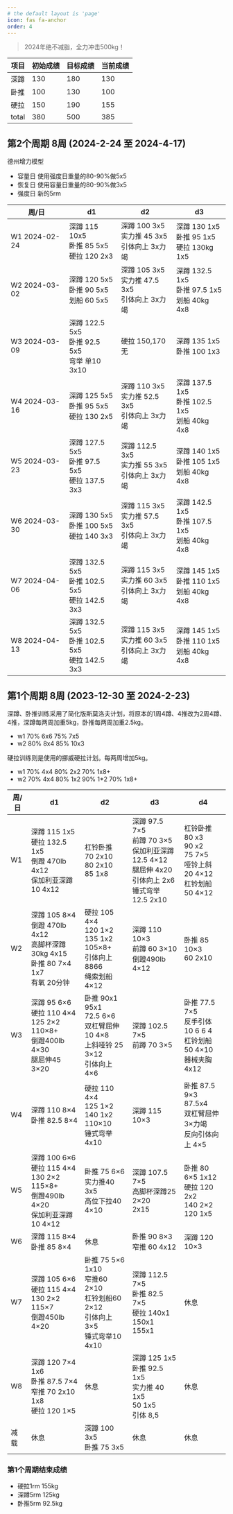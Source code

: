 ```yaml
---
# the default layout is 'page'
icon: fas fa-anchor
order: 4
---
```


> 2024年绝不减脂，全力冲击500kg！

|项目|初始成绩|目标成绩|当前成绩|  
|--|--|--|--|
|深蹲|130|180|130|
|卧推|100|130|100|
|硬拉|150|190|155|
|total|380|500|385|


## 第2个周期 8周 (2024-2-24 至 2024-4-17)

德州增力模型
- 容量日 使用强度日重量的80-90%做5x5
- 恢复日 使用容量日重量的80-90%做3x5
- 强度日 新的5rm

|周/日|d1|d2|d3|
|--|--|--|--|
|W1 2024-02-24|深蹲 115 10x5  <br> 卧推 85 5x5    <br> 硬拉 120 2x3      |深蹲 100 3x5    <br>实力推 45 3x5   <br> 引体向上 3x力竭    |深蹲 130 1x5   <br> 卧推 95 1x5     <br>硬拉 130kg 1x5 |
|W2 2024-03-02|深蹲 120 5x5   <br> 卧推 90 5x5    <br> 划船 60  5x5      |深蹲 105 3x5    <br>实力推 47.5 3x5 <br> 引体向上 3x力竭    |深蹲 132.5 1x5 <br> 卧推 97.5 1x5   <br>划船 40kg 4x8  |
|W3 2024-03-09|深蹲 122.5 5x5 <br> 卧推 92.5 5x5  <br> 弯举 单10 3x10    |硬拉 150,170    <br>                                     无|深蹲 135 1x5   <br> 卧推 100 1x3                       |
|W4 2024-03-16|深蹲 125 5x5   <br> 卧推 95 5x5    <br> 硬拉 130 2x5      |深蹲 110 3x5    <br>实力推 52.5 3x5 <br> 引体向上 3x力竭    |深蹲 137.5 1x5 <br> 卧推 102.5 1x5  <br>划船 40kg 4x8  |
|W5 2024-03-23|深蹲 127.5 5x5 <br> 卧推 97.5 5x5  <br> 硬拉 137.5 3x3    |深蹲 112.5 3x5  <br>实力推 55 3x5   <br> 引体向上 3x力竭    |深蹲 140 1x5   <br> 卧推 105 1x5    <br>划船 40kg 4x8  |
|W6 2024-03-30|深蹲 130 5x5   <br> 卧推 100 5x5   <br> 硬拉 140 3x3      |深蹲 115 3x5    <br>实力推 57.5 3x5 <br> 引体向上 3x力竭    |深蹲 142.5 1x5 <br> 卧推 107.5 1x5  <br>划船 40kg 4x8  |
|W7 2024-04-06|深蹲 132.5 5x5 <br> 卧推 102.5 5x5 <br> 硬拉 142.5 3x3    |深蹲 115 3x5    <br>实力推 60 3x5   <br> 引体向上 3x力竭    |深蹲 145 1x5   <br> 卧推 110 1x5    <br>划船 40kg 4x8  |
|W8 2024-04-13|深蹲 132.5 5x5 <br> 卧推 102.5 5x5 <br> 硬拉 142.5 3x3    |深蹲 115 3x5    <br>实力推 60 3x5   <br> 引体向上 3x力竭    |深蹲 145 1x5   <br> 卧推 110 1x5    <br>划船 40kg 4x8  |

## 第1个周期 8周 (2023-12-30 至 2024-2-23)

深蹲、卧推训练采用了简化版斯莫洛夫计划，将原本的1周4蹲、4推改为2周4蹲、4推，深蹲每两周加重5kg，卧推每两周加重2.5kg。
- w1 70% 6x6  75% 7x5  
- w2 80% 8x4  85% 10x3

硬拉训练则是使用的挪威硬拉计划。每两周增加5kg。
- w1 70% 4x4 80% 2x2 70% 1x8+
- w2 70% 4x4 80% 1x2  90% 1*2 70% 1x8+

|周/日|d1|d2|d3|d4|
|--|--|--|--|--|
|W1|深蹲 115 1x5 <br>硬拉 132.5 1x5 <br>倒蹬 470lb 4x12 <br>保加利亚深蹲 10 4x12 | 杠铃卧推 <br>70 2x10 <br> 80 2x10  <br> 85 1x8| 深蹲 97.5 7×5 <br>前蹲 70 3×5<br>保加利亚深蹲 12.5 4×12 <br> 腿屈伸 4x20 <br> 引体向上 2x6 <br> 锤式弯举 12.5 2x10| 杠铃卧推 80 x3 <br>    90 x2 <br>      75 7×5<br>哑铃上斜 20 4×12<br>杠铃划船 50 4×12|
|W2|深蹲 105 8×4<br>倒蹬 470lb 4x12<br>高脚杯深蹲30kg 4x15<br>卧推 80 7×4<br> 1x7<br>有氧 20分钟|硬拉 105 4×4  <br>120 1×2 <br>135 1x2 <br>105×8+<br>引体向上8866<br>绳索划船 4×12|深蹲 110 10×3<br>前蹲 60 3×10<br>倒蹬490lb 4×12|卧推 85 10×3<br> 60 2x10|
|W3|深蹲 95 6×6<br>硬拉 110 4×4  125 2×2 <br> 110×8+<br>倒蹬400lb 4×30<br>腿屈伸45 3×20|卧推 90x1<br> 95x1<br> 72.5 6×6<br> 双杠臂屈伸 10 4×8<br>上斜哑铃 25 3×12<br>引体向上 4×6|深蹲 102.5 7×5<br>前蹲 70 3×5|卧推 77.5 7×5<br>反手引体 10 6 6 4<br>杠铃划船 50 4×10 <br> 器械夹胸 4x12|
|W4|深蹲 110 8×4<br>卧推 82.5 8×4|硬拉 110 4×4  <br>125 1×2 <br> 140 1x2 <br>110×10<br>锤式弯举 4x10|深蹲 115 10×3|卧推 87.5 9×3<br>87.5x4<br>双杠臂屈伸 3×力竭<br>反向引体向上 4×5|
|W5|深蹲 100 6×6<br>硬拉 115 4×4 <br> 130 2×2 <br> 115×8+<br>倒蹬490lb 4×20<br>保加利亚深蹲10 4×12|卧推 75 6×6<br>实力推40 3x5<br>高位下拉40 4×10|深蹲 107.5 7×5<br>高脚杯深蹲25 2×20<br> 2x15|卧推 80 6×5 1x12<br>硬拉 120 2x2 <br> 140 2×2 <br> 120 1x5 |
|W6|深蹲 115 8×4<br>卧推 85 8×4|休息|卧推 90 8×3<br>窄推 60 4x12|深蹲 120 10×3|
|W7|深蹲 105 6×6<br>硬拉 115 4×4 <br> 130 2×2 <br> 115×7<br>倒蹬450lb 4×20|卧推 75 5×6<br> 1x10 <br>窄推60 2×10<br>杠铃划船60 2×12<br>引体向上 3×5<br>锤式弯举10 4x10|深蹲 112.5 7×5<br>卧推 82.5 7×5<br>硬拉 140x1 <br>150x1 <br>155x1 |休息|
|W8|深蹲 120 7×4<br> 1x6 <br>卧推 87.5 7×4<br>窄推 70 2x10<br>1x8<br>硬拉 120 1×5|休息|深蹲 125 1x5<br>卧推 92.5 1x5<br>实力推 40 1x5 <br>50 1x5 <br>引体 8,5|休息|
|减载|休息|深蹲 100 3x5<br>卧推 75 3x5|休息|休息|

### 第1个周期结束成绩

- 硬拉1rm 155kg
- 深蹲5rm 125kg
- 卧推5rm 92.5kg


